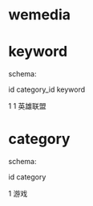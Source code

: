 # wemedia

# keyword

schema:

id category_id keyword

1 1 英雄联盟

# category

schema:

id category

1 游戏